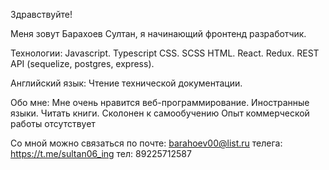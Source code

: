 Здравствуйте!

Меня зовут Барахоев Султан, я начинающий фронтенд разработчик.

Технологии:
Javascript.
Typescript
CSS.
SCSS
HTML.
React.
Redux.
REST API (sequelize, postgres, express).

Английский язык: 
Чтение технической документации.

Обо мне: 
Мне очень нравится веб-программирование.
Иностранные языки.
Читать книги.
Сколонен к самообучению
Опыт коммерческой работы отсутствует


Со мной можно связаться по почте: barahoev00@list.ru
телега: https://t.me/sultan06_ing
тел: 89225712587

